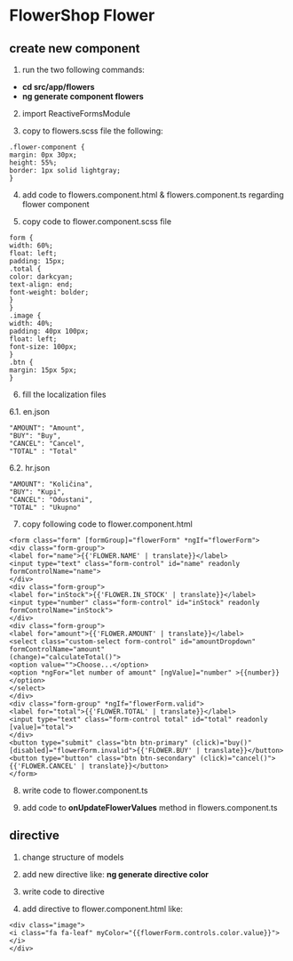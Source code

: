 # FlowerShop Flower

## create new component

1. run the two following commands:
 - <b> cd src/app/flowers</b>
- <b> ng generate component flowers</b>

2. import ReactiveFormsModule

3. copy to flowers.scss file the following:

````
.flower-component {
margin: 0px 30px;
height: 55%;
border: 1px solid lightgray;
}
````

4. add code to flowers.component.html & flowers.component.ts regarding flower component

5. copy code to flower.component.scss file

````
form {
width: 60%;
float: left;
padding: 15px;
.total {
color: darkcyan;
text-align: end;
font-weight: bolder;
}
}
.image {
width: 40%;
padding: 40px 100px;
float: left;
font-size: 100px;
}
.btn {
margin: 15px 5px;
}
````

6. fill the localization files 

  6.1. en.json

````
"AMOUNT": "Amount",
"BUY": "Buy",
"CANCEL": "Cancel",
"TOTAL" : "Total"
````

  6.2. hr.json
````
"AMOUNT": "Količina",
"BUY": "Kupi",
"CANCEL": "Odustani",
"TOTAL" : "Ukupno"
````

7. copy following code to flower.component.html

````
<form class="form" [formGroup]="flowerForm" *ngIf="flowerForm">
<div class="form-group">
<label for="name">{{'FLOWER.NAME' | translate}}</label>
<input type="text" class="form-control" id="name" readonly formControlName="name">
</div>
<div class="form-group">
<label for="inStock">{{'FLOWER.IN_STOCK' | translate}}</label>
<input type="number" class="form-control" id="inStock" readonly formControlName="inStock">
</div>
<div class="form-group">
<label for="amount">{{'FLOWER.AMOUNT' | translate}}</label>
<select class="custom-select form-control" id="amountDropdown" formControlName="amount"
(change)="calculateTotal()">
<option value="">Choose...</option>
<option *ngFor="let number of amount" [ngValue]="number" >{{number}}</option>
</select>
</div>
<div class="form-group" *ngIf="flowerForm.valid">
<label for="total">{{'FLOWER.TOTAL' | translate}}</label>
<input type="text" class="form-control total" id="total" readonly [value]="total">
</div>
<button type="submit" class="btn btn-primary" (click)="buy()"
[disabled]="flowerForm.invalid">{{'FLOWER.BUY' | translate}}</button>
<button type="button" class="btn btn-secondary" (click)="cancel()">{{'FLOWER.CANCEL' | translate}}</button>
</form>
````

8. write code to flower.component.ts

9. add code to <b>onUpdateFlowerValues</b> method in flowers.component.ts 


## directive

1. change structure of models

2. add new directive like: <b>ng generate directive color</b>

3. write code to directive

4. add directive to flower.component.html like:

````
<div class="image">
<i class="fa fa-leaf" myColor="{{flowerForm.controls.color.value}}"></i>
</div>
````

